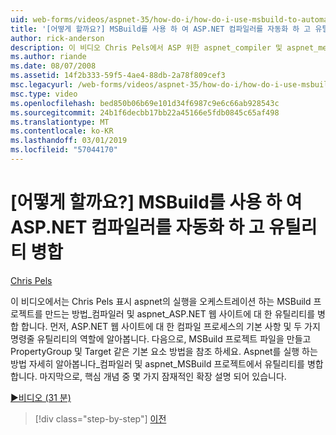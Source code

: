 ```yaml
---
uid: web-forms/videos/aspnet-35/how-do-i/how-do-i-use-msbuild-to-automate-the-aspnet-compiler-and-merge-utilities
title: '[어떻게 할까요?] MSBuild를 사용 하 여 ASP.NET 컴파일러를 자동화 하 고 유틸리티 병합 | Microsoft Docs'
author: rick-anderson
description: 이 비디오 Chris Pels에서 ASP 위한 aspnet_compiler 및 aspnet_merge 유틸리티 실행을 오케스트레이션 하는 MSBuild 프로젝트를 만드는 방법을 보여 줍니다...
ms.author: riande
ms.date: 08/07/2008
ms.assetid: 14f2b333-59f5-4ae4-88db-2a78f809cef3
msc.legacyurl: /web-forms/videos/aspnet-35/how-do-i/how-do-i-use-msbuild-to-automate-the-aspnet-compiler-and-merge-utilities
msc.type: video
ms.openlocfilehash: bed850b06b69e101d34f6987c9e6c66ab928543c
ms.sourcegitcommit: 24b1f6decbb17bb22a45166e5fdb0845c65af498
ms.translationtype: MT
ms.contentlocale: ko-KR
ms.lasthandoff: 03/01/2019
ms.locfileid: "57044170"
---
```

<a name="how-do-i-use-msbuild-to-automate-the-aspnet-compiler-and-merge-utilities"></a>[어떻게 할까요?] MSBuild를 사용 하 여 ASP.NET 컴파일러를 자동화 하 고 유틸리티 병합
====================
[Chris Pels](https://twitter.com/chrispels)

이 비디오에서는 Chris Pels 표시 aspnet의 실행을 오케스트레이션 하는 MSBuild 프로젝트를 만드는 방법\_컴파일러 및 aspnet\_ASP.NET 웹 사이트에 대 한 유틸리티를 병합 합니다. 먼저, ASP.NET 웹 사이트에 대 한 컴파일 프로세스의 기본 사항 및 두 가지 명령줄 유틸리티의 역할에 알아봅니다. 다음으로, MSBuild 프로젝트 파일을 만들고 PropertyGroup 및 Target 같은 기본 요소 방법을 참조 하세요. Aspnet를 실행 하는 방법 자세히 알아봅니다\_컴파일러 및 aspnet\_MSBuild 프로젝트에서 유틸리티를 병합 합니다. 마지막으로, 핵심 개념 중 몇 가지 잠재적인 확장 설명 되어 있습니다.

[&#9654;비디오 (31 분)](https://channel9.msdn.com/Blogs/ASP-NET-Site-Videos/how-do-i-use-msbuild-to-automate-the-aspnet-compiler-and-merge-utilities)

> [!div class="step-by-step"]
> [이전](how-do-i-serialize-a-graph-with-the-entity-framework.md)
